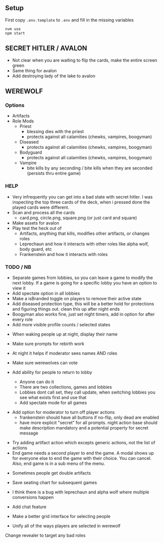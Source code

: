 ## Setup

First copy `.env.template` to `.env` and fill in the missing variables

```
nvm use
npm start
```

## SECRET HITLER / AVALON

- Not clear when you are waiting to flip the cards, make the entire screen green
- Same thing for avalon
- Add destroying lady of the lake to avalon

## WEREWOLF

### Options

- Artifacts
- Role Mods
  - Priest
    - blessing dies with the priest
    - protects against all calamities (chewks, vampires, boogyman)
  - Diseased
    - protects against all calamities (chewks, vampires, boogyman)
  - Bodyguard
    - protects against all calamities (chewks, vampires, boogyman)
  - Vampire
    - bite kills by any seconding / bite kills when they are seconded (persists thru entire game)

### HELP

- Very infrequently you can get into a bad state with secret hitler. I was inspecting the top three cards of the deck, when i pressed done the played cards were different.
- Scan and process all the cards
  - card.png, circle.png, square.png (or just card and square)
- Make assets for avalon
- Play test the heck out of
  - Artifacts, anything that kills, modifies other artifacts, or changes roles
  - Leprechaun and how it interacts with other roles like alpha wolf, body guard, etc
  - Frankenstein and how it interacts with roles

### TODO / NB

- Separate games from lobbies, so you can leave a game to modify the next lobby. If a game is going for a specific lobby you have an option to view it
- Add spectate option in all lobbies
- Make a isBranded toggle on players to remove their active state
- Add diseased protection type, this will be a better hold for protections and figuring things out. clean this up after night ends
- Boogyman also works fine, just set night timers, add in option for after every role
- Add more visible profile counts / selected states

* When waking people up at night, display their name
* Make sure prompts for rebirth work
* At night it helps if moderator sees names AND roles
* Make sure werewolves can vote

* Add ability for people to return to lobby
  - Anyone can do it
  - There are two collections, games and lobbies
  - Lobbies dont call set, they call update, when switching lobbies you see what exists first and use that
  - Add spectate mode for all games

- Add option for moderator to turn off player actions
  - frankenstein should have all buttons if no-flip, only dead are enabled
  - have more explicit "secret" for all prompts. night action base should make description mandatory and a potential property for secret message

* Try adding artifact action which excepts generic actions, not the list of actions
* End game needs a second player to end the game. A modal shows up for everyone else to end the game with their choice. You can cancel. Also, end game is in a sub menu of the menu.

- Sometimes people get double artifacts
- Save seating chart for subsequent games

- I think there is a bug with leprechaun and alpha wolf where multiple conversions happen
- Add chat feature

- Make a better grid interface for selecting people
- Unify all of the ways players are selected in werewolf

Change revealer to target any bad roles
